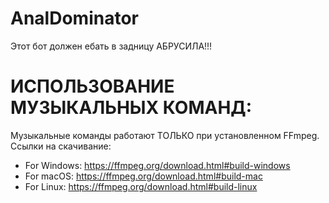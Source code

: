 # AnalDominator

Этот бот должен ебать в задницу АБРУСИЛА!!!

# ИСПОЛЬЗОВАНИЕ МУЗЫКАЛЬНЫХ КОМАНД:
Музыкальные команды работают ТОЛЬКО при установленном FFmpeg.
Ссылки на скачивание: 
- For Windows: https://ffmpeg.org/download.html#build-windows
- For macOS: https://ffmpeg.org/download.html#build-mac
- For Linux: https://ffmpeg.org/download.html#build-linux
